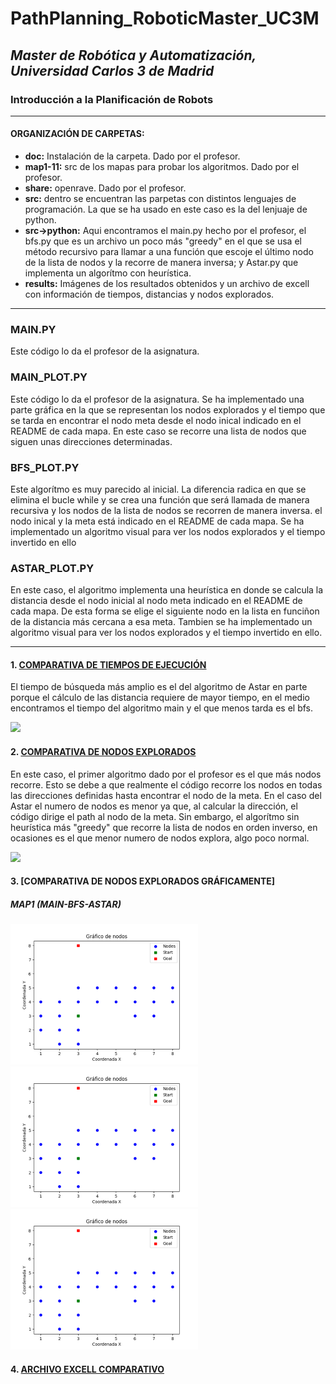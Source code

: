 # PathPlanning_RoboticMaster_UC3M
## _Master de Robótica y Automatización, Universidad Carlos 3 de Madrid_
### Introducción a la Planificación de Robots
</p>

***
#### ORGANIZACIÓN DE CARPETAS:
* **doc:** Instalación de la carpeta. Dado por el profesor.
* **map1-11:**  src de los mapas para probar los algoritmos. Dado por el profesor.
* **share:** openrave. Dado por el profesor.
* **src:** dentro se encuentran las parpetas con distintos lenguajes de programación. La que se ha usado en este caso es la del lenjuaje de python.
* **src->python:** Aqui encontramos el main.py hecho por el profesor, el bfs.py que es un archivo un poco más "greedy" en el que se usa el método recursivo para llamar a una función que escoje el último nodo de la lista de nodos y la recorre de manera inversa; y Astar.py que implementa un algorítmo con heurística.
* **results:** Imágenes de los resultados obtenidos y un archivo de excell con información de tiempos, distancias y nodos explorados.

***
### MAIN.PY
Este código lo da el profesor de la asignatura.

### MAIN_PLOT.PY
Este código lo da el profesor de la asignatura. Se ha implementado una parte gráfica en la que se representan los nodos explorados y el tiempo que se tarda en encontrar el nodo meta desde el nodo inical indicado en el README de cada mapa. En este caso se recorre una lista de nodos que siguen unas direcciones determinadas.

 ### BFS_PLOT.PY
Este algorítmo es muy parecido al inicial. La diferencia radica en que se elimina el bucle while y se crea una función que será llamada de manera recursiva y los nodos de la lista de nodos se recorren de manera inversa. el nodo inical y la meta está indicado en el README de cada mapa.  Se ha implementado un algoritmo visual para ver los nodos explorados y el tiempo invertido en ello

### ASTAR_PLOT.PY
En este caso, el algoritmo implementa una heurística en donde se calcula la distancia desde el nodo inicial al nodo meta indicado en el README de cada mapa. De esta forma se elige el siguiente nodo en la lista en funciñon de la distancia más cercana a esa meta. Tambien se ha implementado un algoritmo visual para ver los nodos explorados y el tiempo invertido en ello.

***

#### 1. [COMPARATIVA DE TIEMPOS DE EJECUCIÓN](https://github.com/Noelia-vera/PathPlanning_RoboticMaster_UC3M/blob/main/results/Comparativa%20de%20tiempos.png)

El tiempo de búsqueda más amplio es el del algoritmo de Astar en parte porque el cálculo de las distancia requiere de mayor tiempo, en el medio encontramos el tiempo del algoritmo main y el que menos tarda es el bfs.
<p algin="center">
    <img src="[https://github.com/Noelia-vera/TFG-Noelia-Fernandez-Talavera/blob/main/Im%C3%A1genes/Robot/Real/Small/niveles.PNG](https://github.com/Noelia-vera/PathPlanning_RoboticMaster_UC3M/blob/main/results/Comparativa%20de%20tiempos.png)">
</p>

#### 2. [COMPARATIVA DE NODOS EXPLORADOS](https://github.com/Noelia-vera/PathPlanning_RoboticMaster_UC3M/blob/main/results/Comparativa%20de%20nodos%20explorados.png)

En este caso, el primer algoritmo dado por el profesor es el que más nodos recorre. Esto se debe a que realmente el código recorre los nodos en todas las direcciones definidas hasta encontrar el nodo de la meta. En el caso del Astar el numero de nodos es menor ya que, al calcular la dirección, el código dirige el path al nodo de la meta. Sin embargo, el algorítmo sin heurística más "greedy" que recorre la lista de nodos en orden inverso, en ocasiones es el que menor numero de nodos explora, algo poco normal.

<p algin="center">
    <img src="[https://github.com/Noelia-vera/PathPlanning_RoboticMaster_UC3M/blob/main/results/Comparativa%20de%20tiempos.png](https://github.com/Noelia-vera/PathPlanning_RoboticMaster_UC3M/blob/main/results/Comparativa%20de%20tiempos.png)">
</p>

#### 3. [COMPARATIVA DE NODOS EXPLORADOS GRÁFICAMENTE]
##### MAP1 (MAIN-BFS-ASTAR)
<p algin="center">
    <img src="https://github.com/Noelia-vera/PathPlanning_RoboticMaster_UC3M/blob/main/results/small/Astar_map1.png">
    <img src="https://github.com/Noelia-vera/PathPlanning_RoboticMaster_UC3M/blob/main/results/small/Astar_map1.png">
    <img src="https://github.com/Noelia-vera/PathPlanning_RoboticMaster_UC3M/blob/main/results/small/Astar_map1.png">
</p>

#### 4. [ARCHIVO EXCELL COMPARATIVO](https://github.com/Noelia-vera/PathPlanning_RoboticMaster_UC3M/blob/main/results/Path_planning.xlsx)
